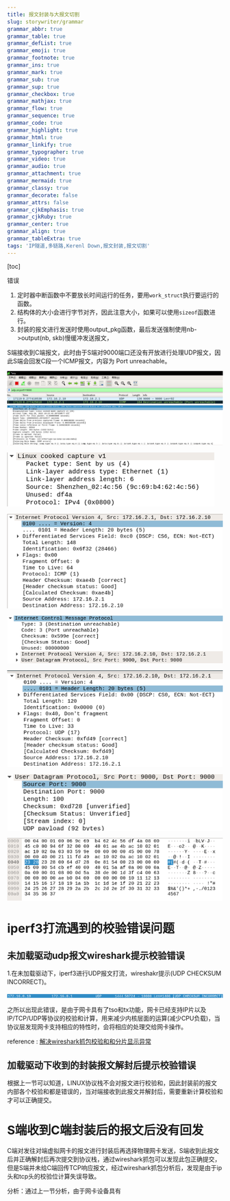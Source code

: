 ```yaml
---
title: 报文封装与大报文切割
slug: storywriter/grammar
grammar_abbr: true
grammar_table: true
grammar_defList: true
grammar_emoji: true
grammar_footnote: true
grammar_ins: true
grammar_mark: true
grammar_sub: true
grammar_sup: true
grammar_checkbox: true
grammar_mathjax: true
grammar_flow: true
grammar_sequence: true
grammar_code: true
grammar_highlight: true
grammar_html: true
grammar_linkify: true
grammar_typographer: true
grammar_video: true
grammar_audio: true
grammar_attachment: true
grammar_mermaid: true
grammar_classy: true
grammar_decorate: false
grammar_attrs: false
grammar_cjkEmphasis: true
grammar_cjkRuby: true
grammar_center: true
grammar_align: true
grammar_tableExtra: true
tags: 'IP隧道,多链路,Kerenl Down,报文封装,报文切割'
---
```

[toc]


错误
1. 定时器中断函数中不要放长时间运行的任务，要用`work_struct`执行要运行的函数。
2. 结构体的大小会进行字节对齐，因此注意大小，如果可以使用`sizeof`函数进行。
3. 封装的报文进行发送时使用output_pkg函数，最后发送强制使用nb->output(nb, skb)慢缓冲发送报文，

S端接收到C端报文，此时由于S端对9000端口还没有开放进行处理UDP报文，因此S端会回发C段一个ICMP报文，内容为 Port unreachable。

![S端接收](./images/1660994747596.png)
![报文内容](./images/1660994831008.png)

![enter description here](./images/1660994853558.png)

![enter description here](./images/1660994863916.png)

![enter description here](./images/1660994911468.png)

![enter description here](./images/1660994922344.png)

![enter description here](./images/1660994932648.png)

![enter description here](./images/1660994941720.png)

# iperf3打流遇到的校验错误问题
## 未加载驱动udp报文wireshark提示校验错误
1.在未加载驱动下，iperf3进行UDP报文打流，wireshakr提示(UDP CHECKSUM INCORRECT)。

![wireshark 提示错误](./images/1661946225326.png)

之所以出现此错误，是由于网卡具有了tso和tx功能，网卡已经支持IP片以及IP/TCP/UDP等协议的校验和计算，用来减少内核层面的运算(减少CPU负载)，当协议层发现网卡支持相应的特性时，会将相应的处理交给网卡操作。

reference : [解决wireshark抓包校验和和分片显示异常](http://wjhsh.net/charlieroro-p-11363336.html)

## 加载驱动下收到的封装报文解封后提示校验错误
根据上一节可以知道，LINUX协议栈不会对报文进行校验和，因此封装前的报文内部各个校验和都是错误的，当对端接收到此报文并解封后，需要重新计算校验和才可以正确提交。

# S端收到C端封装后的报文后没有回发

C端对发往对端虚拟网卡的报文进行封装后再选择物理网卡发送，S端收到此报文后并正确解封后再次提交到协议栈，通过wireshark抓包可以发现此包正确提交，但是S端并未给C端回传TCP响应报文，经过wireshark抓包分析后，发现是由于ip头和tcp头的校验位计算失误导致。

分析：通过上一节分析，由于网卡设备具有